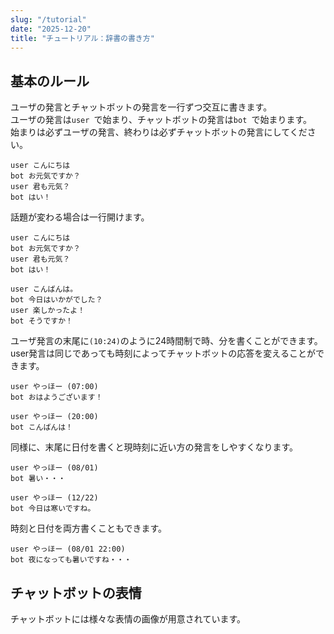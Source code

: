 ```yaml
---
slug: "/tutorial"
date: "2025-12-20"
title: "チュートリアル：辞書の書き方"
---
```


## 基本のルール

ユーザの発言とチャットボットの発言を一行ずつ交互に書きます。  
ユーザの発言は`user `で始まり、チャットボットの発言は`bot `で始まります。  
始まりは必ずユーザの発言、終わりは必ずチャットボットの発言にしてください。  

```
user こんにちは
bot お元気ですか？
user 君も元気？
bot はい！
```

話題が変わる場合は一行開けます。

```
user こんにちは
bot お元気ですか？
user 君も元気？
bot はい！

user こんばんは。
bot 今日はいかがでした？
user 楽しかったよ！
bot そうですか！
```

ユーザ発言の末尾に`(10:24)`のように24時間制で時、分を書くことができます。
user発言は同じであっても時刻によってチャットボットの応答を変えることができます。

```
user やっほー (07:00)
bot おはようございます！

user やっほー (20:00)
bot こんばんは！
```

同様に、末尾に日付を書くと現時刻に近い方の発言をしやすくなります。

```
user やっほー (08/01)
bot 暑い・・・

user やっほー (12/22)
bot 今日は寒いですね。
```

時刻と日付を両方書くこともできます。

```
user やっほー (08/01 22:00)
bot 夜になっても暑いですね・・・
```

## チャットボットの表情
チャットボットには様々な表情の画像が用意されています。



